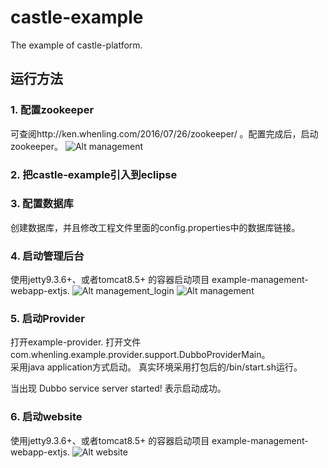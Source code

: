 # castle-example
The example of castle-platform.

## 运行方法

### 1. 配置zookeeper
可查阅http://ken.whenling.com/2016/07/26/zookeeper/ 。配置完成后，启动zookeeper。
![Alt management](http://ken.whenling.com/img/castle/zookeeper.jpg)

### 2. 把castle-example引入到eclipse

### 3. 配置数据库
创建数据库，并且修改工程文件里面的config.properties中的数据库链接。

### 4. 启动管理后台
使用jetty9.3.6+、或者tomcat8.5+ 的容器启动项目 example-management-webapp-extjs.
![Alt management_login](http://ken.whenling.com/img/castle/management_login.jpg)
![Alt management](http://ken.whenling.com/img/castle/management.jpg)

### 5. 启动Provider
打开example-provider. 打开文件com.whenling.example.provider.support.DubboProviderMain。  
采用java application方式启动。
真实环境采用打包后的/bin/start.sh运行。  

当出现 Dubbo service server started! 表示启动成功。

### 6. 启动website
使用jetty9.3.6+、或者tomcat8.5+ 的容器启动项目 example-management-webapp-extjs.
![Alt website](http://ken.whenling.com/img/castle/website.jpg)